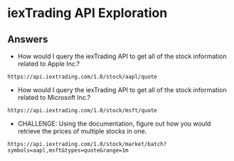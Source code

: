 # iexTrading API Exploration

## Answers

* How would I query the iexTrading API to get all of the stock information related to Apple Inc.?

`https://api.iextrading.com/1.0/stock/aapl/quote`

* How would I query the iexTrading API to get all of the stock information related to Microsoft Inc.?

`https://api.iextrading.com/1.0/stock/msft/quote`

* CHALLENGE: Using the documentation, figure out how you would retrieve the prices of multiple stocks in one.

`https://api.iextrading.com/1.0/stock/market/batch?symbols=aapl,msft&types=quote&range=1m`
